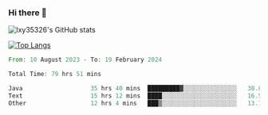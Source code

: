 ### Hi there 👋

<!--
**lxy35326/lxy35326** is a ✨ _special_ ✨ repository because its `README.md` (this file) appears on your GitHub profile.

Here are some ideas to get you started:

- 🔭 I’m currently working on ...
- 🌱 I’m currently learning ...
- 👯 I’m looking to collaborate on ...
- 🤔 I’m looking for help with ...
- 💬 Ask me about ...
- 📫 How to reach me: ...
- 😄 Pronouns: ...
- ⚡ Fun fact: ...
-->

![lxy35326's GitHub stats](https://github-readme-stats.vercel.app/api?username=lxy35326&show_icons=true)

[![Top Langs](https://github-readme-stats.vercel.app/api/top-langs/?username=anuraghazra&layout=compact)](https://github.com/anuraghazra/github-readme-stats)

<!--START_SECTION:waka-->

```rust
From: 10 August 2023 - To: 19 February 2024

Total Time: 79 hrs 51 mins

Java                   35 hrs 40 mins  █████████▓░░░░░░░░░░░░░░░   38.81 %
Text                   15 hrs 12 mins  ████░░░░░░░░░░░░░░░░░░░░░   16.54 %
Other                  12 hrs 4 mins   ███▒░░░░░░░░░░░░░░░░░░░░░   13.14 %
```

<!--END_SECTION:waka-->
